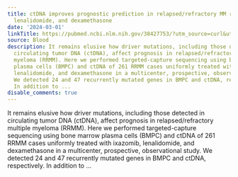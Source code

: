 ```yaml
---
title: ctDNA improves prognostic prediction in relapsed/refractory MM receiving ixazomib,
  lenalidomide, and dexamethasone
date: '2024-03-01'
linkTitle: https://pubmed.ncbi.nlm.nih.gov/38427753/?utm_source=curl&utm_medium=rss&utm_campaign=journals&utm_content=7603509&fc=None&ff=20240302170431&v=2.18.0.post9+e462414
source: Blood
description: It remains elusive how driver mutations, including those detected in
  circulating tumor DNA (ctDNA), affect prognosis in relapsed/refractory multiple
  myeloma (RRMM). Here we performed targeted-capture sequencing using bone marrow
  plasma cells (BMPC) and ctDNA of 261 RRMM cases uniformly treated with ixazomib,
  lenalidomide, and dexamethasone in a multicenter, prospective, observational study.
  We detected 24 and 47 recurrently mutated genes in BMPC and ctDNA, respectively.
  In addition to ...
disable_comments: true
---
```

It remains elusive how driver mutations, including those detected in circulating tumor DNA (ctDNA), affect prognosis in relapsed/refractory multiple myeloma (RRMM). Here we performed targeted-capture sequencing using bone marrow plasma cells (BMPC) and ctDNA of 261 RRMM cases uniformly treated with ixazomib, lenalidomide, and dexamethasone in a multicenter, prospective, observational study. We detected 24 and 47 recurrently mutated genes in BMPC and ctDNA, respectively. In addition to ...